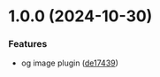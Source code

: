 # 1.0.0 (2024-10-30)


### Features

* og image plugin ([de17439](https://github.com/mauricerenck/og-image/commit/de17439f26a88b75addcafef5c27f3878646f69e))
